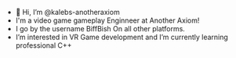 - 👋 Hi, I’m @kalebs-anotheraxiom
- I'm a video game gameplay Enginneer at Another Axiom!
- I go by the username BiffBish On all other platforms.
- I’m interested in VR Game development and I’m currently learning professional C++

<!---
kalebs-anotheraxiom/kalebs-anotheraxiom is a ✨ special ✨ repository because its `README.md` (this file) appears on your GitHub profile.
You can click the Preview link to take a look at your changes.
--->
